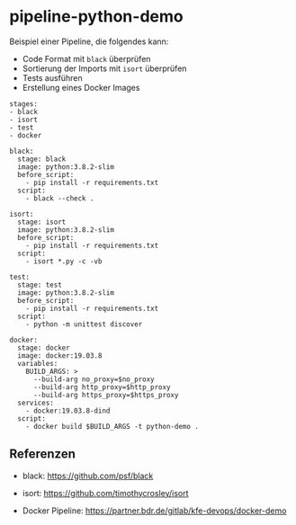 # pipeline-python-demo

Beispiel einer Pipeline, die folgendes kann:
- Code Format mit `black` überprüfen
- Sortierung der Imports mit `isort` überprüfen
- Tests ausführen
- Erstellung eines Docker Images

```
stages:
- black
- isort
- test
- docker

black:
  stage: black
  image: python:3.8.2-slim
  before_script:
    - pip install -r requirements.txt 
  script:
    - black --check .

isort:
  stage: isort
  image: python:3.8.2-slim  
  before_script:
    - pip install -r requirements.txt 
  script:
    - isort *.py -c -vb

test:
  stage: test
  image: python:3.8.2-slim
  before_script:
    - pip install -r requirements.txt 
  script:
    - python -m unittest discover

docker:
  stage: docker
  image: docker:19.03.8
  variables:
    BUILD_ARGS: >
      --build-arg no_proxy=$no_proxy
      --build-arg http_proxy=$http_proxy
      --build-arg https_proxy=$https_proxy
  services:
    - docker:19.03.8-dind
  script:
    - docker build $BUILD_ARGS -t python-demo .
```

## Referenzen
- black: https://github.com/psf/black
- isort: https://github.com/timothycrosley/isort

- Docker Pipeline: https://partner.bdr.de/gitlab/kfe-devops/docker-demo
